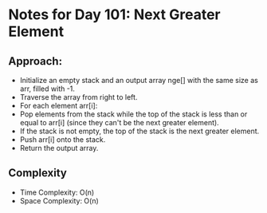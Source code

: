 # Notes for Day 101: Next Greater Element

## Approach:

- Initialize an empty stack and an output array nge[] with the same size as arr, filled with -1.
- Traverse the array from right to left.
- For each element arr[i]:
- Pop elements from the stack while the top of the stack is less than or equal to arr[i] (since they can't be the next greater element).
- If the stack is not empty, the top of the stack is the next greater element.
- Push arr[i] onto the stack.
- Return the output array.

## Complexity

- Time Complexity: O(n)
- Space Complexity: O(n)
